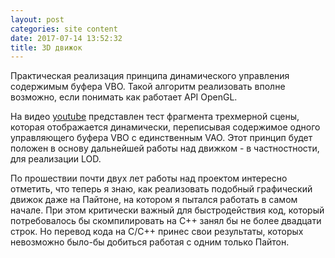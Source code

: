 ```yaml
---
layout: post
categories: site content
date: 2017-07-14 13:52:32
title: 3D движок
---
```


Практическая реализация принципа динамического управления содержимым буфера VBO. Такой алгоритм реализовать вполне возможно, если понимать как работает API OpenGL.

На видео [youtube] представлен тест фрагмента трехмерной сцены, которая отображается динамически, переписывая содержимое одного управляющего буфера VBO с единственным VAO. Этот принцип будет положен в основу дальнейшей работы над движком - в частностности, для реализации LOD.

По прошествии почти двух лет работы над проектом интересно отметить, что теперь я знаю, как реализовать подобный графический движок даже на Пайтоне, на котором я пытался работать в самом начале. При этом критически важный для быстродействия код, который потребовалось бы скомпилировать на С++ занял бы не более двадцати строк. Но перевод кода на С/С++ принес свои результаты, которых невозможно было-бы добиться работая с одним только Пайтон.


[youtube]: https://youtu.be/fJsKxWH1b_M
